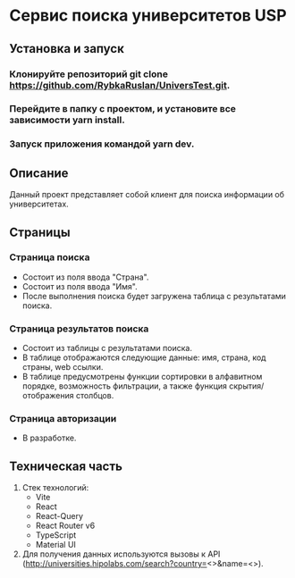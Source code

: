 # Сервис поиска университетов USP

## Установка и запуск
### Клонируйте репозиторий git clone https://github.com/RybkaRuslan/UniversTest.git.
### Перейдите в папку с проектом, и установите все зависимости yarn install.
### Запуск приложения командой yarn dev.

## Описание
Данный проект представляет собой клиент для поиска информации об университетах.

## Страницы
### Страница поиска
- Состоит из поля ввода "Страна".
- Состоит из поля ввода "Имя".
- После выполнения поиска будет загружена таблица с результатами поиска.

### Страница результатов поиска
- Состоит из таблицы с результатами поиска.
- В таблице отображаются следующие данные: имя, страна, код страны, web ссылки.
- В таблице предусмотрены функции сортировки в алфавитном порядке, возможность фильтрации, а также функция скрытия/отображения столбцов.

### Страница авторизации
- В разработке.

## Техническая часть
1. Стек технологий:
   - Vite 
   - React
   - React-Query
   - React Router v6
   - TypeScript
   - Material UI
2. Для получения данных используются вызовы к API  (http://universities.hipolabs.com/search?country=<>&name=<>).   
